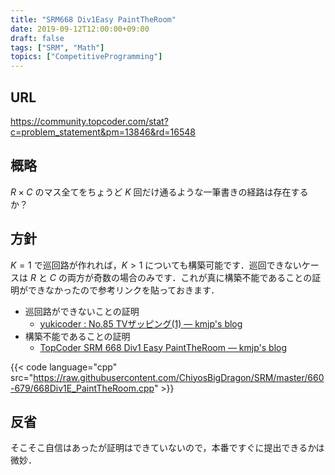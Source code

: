 ```yaml
---
title: "SRM668 Div1Easy PaintTheRoom"
date: 2019-09-12T12:00:00+09:00
draft: false
tags: ["SRM", "Math"]
topics: ["CompetitiveProgramming"]
---
```


## URL
https://community.topcoder.com/stat?c=problem_statement&pm=13846&rd=16548

## 概略
$R \times C$ のマス全てをちょうど $K$ 回だけ通るような一筆書きの経路は存在するか？

## 方針
$K = 1$ で巡回路が作れれば，$K > 1$ についても構築可能です．巡回できないケースは $R$ と $C$ の両方が奇数の場合のみです．これが真に構築不能であることの証明ができなかったので参考リンクを貼っておきます．

- 巡回路ができないことの証明
  - <a href=http://kmjp.hatenablog.jp/entry/2014/12/05/0900>yukicoder : No.85 TVザッピング(1) &mdash; kmjp's blog</a>
- 構築不能であることの証明
  - <a href=http://kmjp.hatenablog.jp/entry/2015/09/17/0900>TopCoder SRM 668 Div1 Easy PaintTheRoom &mdash; kmjp's blog</a>

{{< code language="cpp" src="https://raw.githubusercontent.com/ChiyosBigDragon/SRM/master/660-679/668Div1E_PaintTheRoom.cpp" >}}

## 反省
そこそこ自信はあったが証明はできていないので，本番ですぐに提出できるかは微妙．